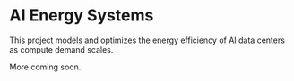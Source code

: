 # AI Energy Systems

This project models and optimizes the energy efficiency of AI data centers as compute demand scales.

More coming soon.
